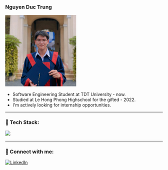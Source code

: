 <h3>Nguyen Duc Trung</h3>
<div align="left">
  <img src="https://raw.githubusercontent.com/ductrung17/ductrung17/main/banner.jpg" alt="Banner1" width="45%" />
</div>


- Software Engineering Student at TDT University - now.
- Studied at Le Hong Phong Highschool for the gifted - 2022.
- I'm actively looking for internship opportunities.

---
### 🧰 Tech Stack:
<p align="left">
  <img src="https://skillicons.dev/icons?i=js,nodejs,react,flutter,mongodb,androidstudio,php,laravel,mysql,firebase,github,vscode&theme=dark" />
</p>

---
### 🔗 Connect with me:
[![LinkedIn](https://img.shields.io/badge/LinkedIn-blue?logo=linkedin&style=for-the-badge)](https://www.linkedin.com/in/ductrung17)

